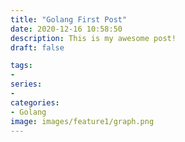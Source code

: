 ```yaml
---
title: "Golang First Post"
date: 2020-12-16 10:58:50
description: This is my awesome post!
draft: false

tags:
-
series:
-
categories:
- Golang
image: images/feature1/graph.png
---
```


